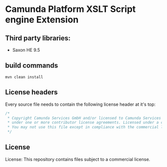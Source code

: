 ﻿# Camunda Platform XSLT Script engine Extension

## Third party libraries:

 * Saxon HE 9.5
 
## build commands

`mvn clean install`

## License headers
Every source file needs to contain the following license header at it's top:
```java
/*
 * Copyright Camunda Services GmbH and/or licensed to Camunda Services GmbH
 * under one or more contributor license agreements. Licensed under a commercial license.
 * You may not use this file except in compliance with the commercial license.
 */
 ```
 
## License

License: This repository contains files subject to a commercial license.
